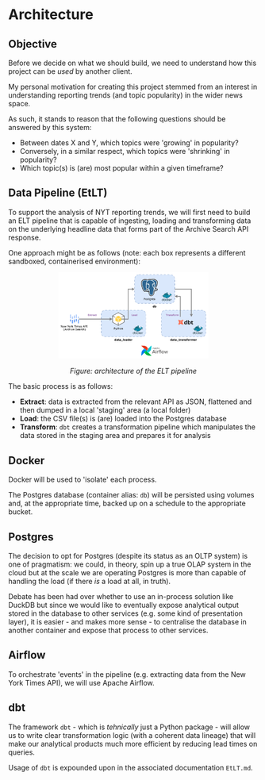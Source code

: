 # Architecture

## Objective

Before we decide on what we should build, we need to understand how this project can 
be _used_ by another client.

My personal motivation for creating this project stemmed from an interest in understanding reporting 
trends (and topic popularity) in the wider news space.

As such, it stands to reason that the following questions should be answered by this system:

* Between dates X and Y, which topics were 'growing' in popularity? 
* Conversely, in a similar respect, which topics were 'shrinking' in popularity?
* Which topic(s) is (are) most popular within a given timeframe?

## Data Pipeline (EtLT)

To support the analysis of NYT reporting trends, we will first need to build an ELT pipeline that is 
capable of ingesting, loading and transforming data on the underlying headline data that forms part 
of the Archive Search API response.

One approach might be as follows (note: each box represents a different sandboxed, 
containerised environment):

<div align="center">
  <img src="diagrams/architecture.drawio.png" alt="Diagram showing the architecture of the ELT pipeline" width="60%" />
  <p><em>Figure: architecture of the ELT pipeline</em></p>
</div>


The basic process is as follows:

* __Extract__: data is extracted from the relevant API as JSON, flattened and then dumped in a local 
'staging' area (a local folder)
* __Load__: the CSV file(s) is (are) loaded into the Postgres database
* __Transform__: `dbt` creates a transformation pipeline which manipulates the data stored in the 
staging area and prepares it for analysis 

## Docker

Docker will be used to 'isolate' each process.

The Postgres database (container alias: `db`) will be persisted using volumes and, at the appropriate time, backed up on a schedule to the appropriate bucket.

## Postgres

The decision to opt for Postgres (despite its status as an OLTP system) is one of pragmatism: we 
could, in theory, spin up a true OLAP system in the cloud but at the scale we are operating Postgres 
is more than capable of handling the load (if there _is_ a  load at all, in truth).

Debate has been had over whether to use an in-process solution like DuckDB but since we would like 
to eventually expose analytical output stored in the database to other services 
(e.g. some kind of presentation layer), it is easier - and makes more sense - to centralise the 
database in another container and expose that process to other services. 

## Airflow

To orchestrate 'events' in the pipeline (e.g. extracting data from the New York Times API), we will use Apache Airflow.

## dbt

The framework `dbt` - which is *tehnically* just a Python package - will allow us to write clear transformation logic (with a coherent data lineage) that will make our analytical products much more efficient by reducing lead times on queries.

Usage of `dbt` is expounded upon in the associated documentation `EtLT.md`.



